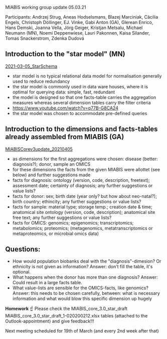 MIABIS working group update 05.03.21

Participants: Andrzej Strug, Aneas Hodselsmans, Blazej Marciniak, Cäcilia Engels, Christoph Döllinger, EJ. Vinke, Gabi Anton (GA), Glerean Enrico, Hans Demski, Joanna Vella, Jörg Geiger, Kristjan Metsalu, Michael Neumann (MN), Noemi Deppenwiese, Lauri Pakonnen, Kaisa Silander, Tomas Snackerstrom, Zdenka Dudová

## Introduction to the "star model" (MN) 
[2021-03-05_StarSchema](https://github.com/BBMRI-ERIC/miabis/blob/master/minutes/2021-03-05_StarSchema.pdf)
 - star model is no typical relational data model for normalisation generally used to reduce redundancy
 - the star model is commonly used in data ware houses, where it is optimal for querying data: simple, fast, redundant
 - the model is designed so that one facts-table carries the aggregation measures whereas several dimension tables carry the filter criteria 
 - https://www.youtube.com/watch?v=q77B-G8CA24
 - the star model was chosen to accommodate pre-defined queries

## Introduction to the dimensions and facts-tables already assembled from MIABIS (GA) 
[MIABISCorev3update_20210405](https://github.com/BBMRI-ERIC/miabis/blob/master/minutes/MIABISCorev3update_20210405.pdf)
 - as dimensions for the first aggregations were chosen: disease (better: diagnosis?); donor, sample an OMICS
 - for these dimensions the facts from the given MIABIS were allottet (see below) and further suggestions made
 - facts for diagnosis: ontology (version, code, description, freetext); assessment date; certainty of diagnosis; any further suggestions or value lists?
 - facts for donor: sex; birth date (year only? but how about neo-natal?); birth country; ethincity; any further suggestions or value lists?
 - facts for sample: material type; storage temp.; creation date & time; anatomical site ontology (version, code, description); anatomical site free text; any further suggestions or value lists?
 - facts for OMICS: genomics; epigenomics; transcriptomics; metabolomics; proteomics; (metagenomics, metatranscriptomics or metaproteomics, or microbial omics data)

## Questions:
 - How would population biobanks deal with the "diagnosis"-dimesion? Or ethnicity is not given as information? Answer: don't fill the table, it's optional.
 - What happens when the donor has more than one diagnosis? Answer: Could result in a large facts table.
 - What value-lists are sensible for the OMICS-facts, like genomics? Answer: this needs to be chosen carefully, between: what is necessary information and what would blow this specific dimension up hugely

**Homework** ☝️
Please check the MIABIS_core_3.0_star_draft MIABIS_core_3.0_star_draft_1-020200212.xlsx tables (attached to the Outlook-appointment) and give feedback!!!

Next meeting scheduled for 19th of March (and every 2nd week after that)
